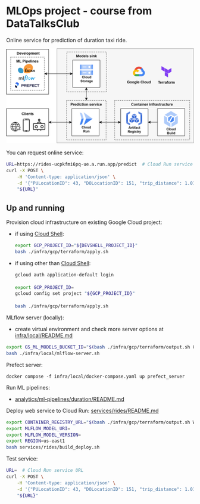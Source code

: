 # MLOps project - course from DataTalksClub

Online service for prediction of duration taxi ride.

![](diagram.png)

You can request online service:
```bash
URL=https://rides-ucpkfmi6pq-ue.a.run.app/predict  # Cloud Run service URL
curl -X POST \
    -H 'Content-type: application/json' \
    -d '{"PULocationID": 43, "DOLocationID": 151, "trip_distance": 1.01}' \
    "${URL}"
```

## Up and running

Provision cloud infrastructure on existing Google Cloud project:
- if using [Cloud Shell](https://console.cloud.google.com/?cloudshell=true):
    ```bash
    export GCP_PROJECT_ID="${DEVSHELL_PROJECT_ID}"
    bash ./infra/gcp/terraform/apply.sh
    ```
- if using other than [Cloud Shell](https://console.cloud.google.com/?cloudshell=true):
    ```bash
    gcloud auth application-default login

    export GCP_PROJECT_ID=
    gcloud config set project "${GCP_PROJECT_ID}"

    bash ./infra/gcp/terraform/apply.sh
    ```

MLflow server (locally):
- create virtual environment and check more server options at [infra/local/README.md](infra/local/README.md)
```bash
export GS_ML_MODELS_BUCKET_ID="$(bash ./infra/gcp/terraform/output.sh GS_ML_MODELS_BUCKET_ID)"
bash ./infra/local/mlflow-server.sh
```

Prefect server:
```
docker compose -f infra/local/docker-compose.yaml up prefect_server
```

Run ML pipelines:
- [analytics/ml-pipelines/duration/README.md](./analytics/ml-pipelines/duration/README.md)

Deploy web service to Cloud Run: [services/rides/README.md](./services/rides/README.md)
```bash
export CONTAINER_REGISTRY_URL="$(bash ./infra/gcp/terraform/output.sh WEB_CONTAINER_REGISTRY_URL)"
export MLFLOW_MODEL_URI=
export MLFLOW_MODEL_VERSION=
export REGION=us-east1
bash services/rides/build_deploy.sh
```

Test service:
```bash
URL=  # Cloud Run service URL
curl -X POST \
    -H 'Content-type: application/json' \
    -d '{"PULocationID": 43, "DOLocationID": 151, "trip_distance": 1.01}' \
    "${URL}"
```
